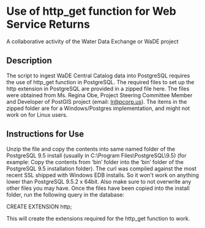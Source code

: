 # Use of http_get function for Web Service Returns
A collaborative activity of the Water Data Exchange or WaDE project


Description
----------
The script to ingest WaDE Central Catalog data into PostgreSQL requires the use of http_get function in PostgreSQL. The required files to set up the http extension in PostgreSQL are provided in a zipped file here. The files were obtained from Ms. Regina Obe, Project Steering Committee Member and Developer of PostGIS project (email: lr@pcorp.us). The items in the zipped folder are for a Windows/Postgres implementation, and might not work on for Linux users. 


Instructions for Use
----------
Unzip the file and copy the contents into same named folder of the PostgreSQL 9.5 install (usually in C:\Program Files\PostgreSQL\9.5) (for example: Copy the contents from ‘bin’ folder into the ‘bin’ folder of the PostgreSQL 9.5 installation folder). 
The curl was compiled against the most recent SSL shipped with Windows EDB installs.  So it won't work on anything lower than PostgreSQL 9.5.2 x 64bit. Also make sure to not overwrite any other files you may have.
Once the files have been copied into the install folder, run the following query in the database:
 
CREATE EXTENSION http;

This will create the extensions required for the http_get function to work.
